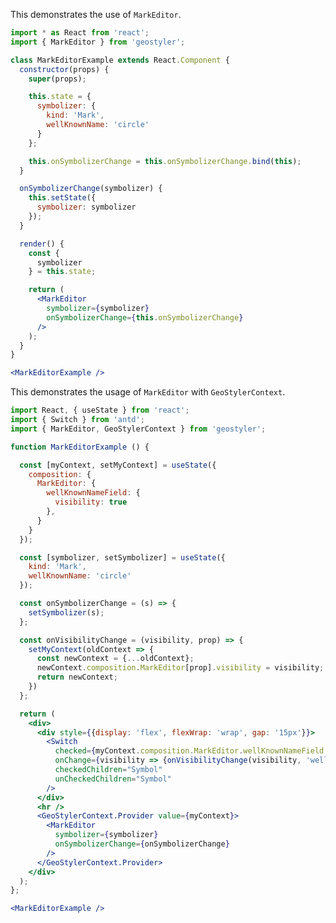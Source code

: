 <!--
 * Released under the BSD 2-Clause License
 *
 * Copyright © 2018-present, terrestris GmbH & Co. KG and GeoStyler contributors
 * All rights reserved.
 *
 * Redistribution and use in source and binary forms, with or without
 * modification, are permitted provided that the following conditions are met:
 *
 * * Redistributions of source code must retain the above copyright notice,
 *   this list of conditions and the following disclaimer.
 *
 * * Redistributions in binary form must reproduce the above copyright notice,
 *   this list of conditions and the following disclaimer in the documentation
 *   and/or other materials provided with the distribution.
 *
 * THIS SOFTWARE IS PROVIDED BY THE COPYRIGHT HOLDERS AND CONTRIBUTORS "AS IS"
 * AND ANY EXPRESS OR IMPLIED WARRANTIES, INCLUDING, BUT NOT LIMITED TO, THE
 * IMPLIED WARRANTIES OF MERCHANTABILITY AND FITNESS FOR A PARTICULAR PURPOSE
 * ARE DISCLAIMED. IN NO EVENT SHALL THE COPYRIGHT HOLDER OR CONTRIBUTORS BE
 * LIABLE FOR ANY DIRECT, INDIRECT, INCIDENTAL, SPECIAL, EXEMPLARY, OR
 * CONSEQUENTIAL DAMAGES (INCLUDING, BUT NOT LIMITED TO, PROCUREMENT OF
 * SUBSTITUTE GOODS OR SERVICES; LOSS OF USE, DATA, OR PROFITS; OR BUSINESS
 * INTERRUPTION) HOWEVER CAUSED AND ON ANY THEORY OF LIABILITY, WHETHER IN
 * CONTRACT, STRICT LIABILITY, OR TORT (INCLUDING NEGLIGENCE OR OTHERWISE)
 * ARISING IN ANY WAY OUT OF THE USE OF THIS SOFTWARE, EVEN IF ADVISED OF THE
 * POSSIBILITY OF SUCH DAMAGE.
 *
-->

This demonstrates the use of `MarkEditor`.

```jsx
import * as React from 'react';
import { MarkEditor } from 'geostyler';

class MarkEditorExample extends React.Component {
  constructor(props) {
    super(props);

    this.state = {
      symbolizer: {
        kind: 'Mark',
        wellKnownName: 'circle'
      }
    };

    this.onSymbolizerChange = this.onSymbolizerChange.bind(this);
  }

  onSymbolizerChange(symbolizer) {
    this.setState({
      symbolizer: symbolizer
    });
  }

  render() {
    const {
      symbolizer
    } = this.state;

    return (
      <MarkEditor
        symbolizer={symbolizer}
        onSymbolizerChange={this.onSymbolizerChange}
      />
    );
  }
}

<MarkEditorExample />
```

This demonstrates the usage of `MarkEditor` with `GeoStylerContext`.

```jsx
import React, { useState } from 'react';
import { Switch } from 'antd';
import { MarkEditor, GeoStylerContext } from 'geostyler';

function MarkEditorExample () {

  const [myContext, setMyContext] = useState({
    composition: {
      MarkEditor: {
        wellKnownNameField: {
          visibility: true
        },
      }
    }
  });

  const [symbolizer, setSymbolizer] = useState({
    kind: 'Mark',
    wellKnownName: 'circle'
  });

  const onSymbolizerChange = (s) => {
    setSymbolizer(s);
  };

  const onVisibilityChange = (visibility, prop) => {
    setMyContext(oldContext => {
      const newContext = {...oldContext};
      newContext.composition.MarkEditor[prop].visibility = visibility;
      return newContext;
    })
  };

  return (
    <div>
      <div style={{display: 'flex', flexWrap: 'wrap', gap: '15px'}}>
        <Switch
          checked={myContext.composition.MarkEditor.wellKnownNameField.visibility}
          onChange={visibility => {onVisibilityChange(visibility, 'wellKnownNameField')}}
          checkedChildren="Symbol"
          unCheckedChildren="Symbol"
        />
      </div>
      <hr />
      <GeoStylerContext.Provider value={myContext}>
        <MarkEditor
          symbolizer={symbolizer}
          onSymbolizerChange={onSymbolizerChange}
        />
      </GeoStylerContext.Provider>
    </div>
  );
};

<MarkEditorExample />
```
